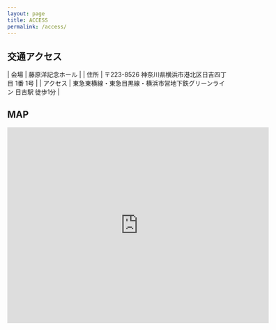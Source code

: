 ```yaml
---
layout: page
title: ACCESS
permalink: /access/
---
```

## 交通アクセス

| 会場 | 藤原洋記念ホール |
| 住所 | 〒223-8526 神奈川県横浜市港北区日吉四丁目 1番 1号 |
| アクセス | 東急東横線・東急目黒線・横浜市営地下鉄グリーンライン 日吉駅 徒歩1分 |

## MAP

<iframe src="https://www.google.com/maps/embed?pb=!1m18!1m12!1m3!1d3245.962506089847!2d139.64558347578196!3d35.55462817262835!2m3!1f0!2f0!3f0!3m2!1i1024!2i768!4f13.1!3m3!1m2!1s0x60185f77a4157f01%3A0x4a970de116c6e8dd!2z44CSMjIzLTAwNjEg56We5aWI5bed55yM5qiq5rWc5biC5riv5YyX5Yy65pel5ZCJ77yU5LiB55uu77yR4oiS77yRIOesrDTmoKHoiI7ni6znq4vppKg!5e0!3m2!1sja!2sjp!4v1695529564953!5m2!1sja!2sjp" width="600" height="450" style="border:0;" allowfullscreen="" loading="lazy" referrerpolicy="no-referrer-when-downgrade"></iframe>